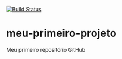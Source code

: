 [![Build Status](https://travis-ci.org/jericgs/meu-primeiro-projeto.svg?branch=main)](https://travis-ci.org/jericgs/meu-primeiro-projeto)
# meu-primeiro-projeto
Meu primeiro repositório GitHub
